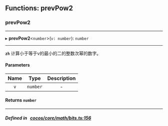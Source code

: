 ## Functions: prevPow2

### prevPow2


___
▸ **prevPow2**<`number`\>(`v: number`): `number`
___



**`zh`** 计算小于等于v的最小的二的整数次幂的数字。




#### Parameters

| Name | Type | Description |
| :------: | :------: | :------: |
| `v` | `number` | - |


#### Returns `number` 
___


##### Defined in &nbsp;   [cocos/core/math/bits.ts:156](https://github.com/cocos-creator/engine/blob/c7bf6b8a9/cocos/core/math/bits.ts#L156)&nbsp;
